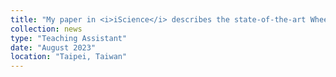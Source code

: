 ```yaml
---
title: "My paper in <i>iScience</i> describes the state-of-the-art Wheeler graph recognition algorithm using SMT solver. See the paper <a href='https://doi.org/10.1016/j.isci.2023.107402' target='_blank'>here</a> and check out <a href='https://github.com/Kuanhao-Chao/Wheeler_Graph_Toolkit' target='_blank'>WGT GitHub</a>."
collection: news
type: "Teaching Assistant"
date: "August 2023"
location: "Taipei, Taiwan"
---
```

